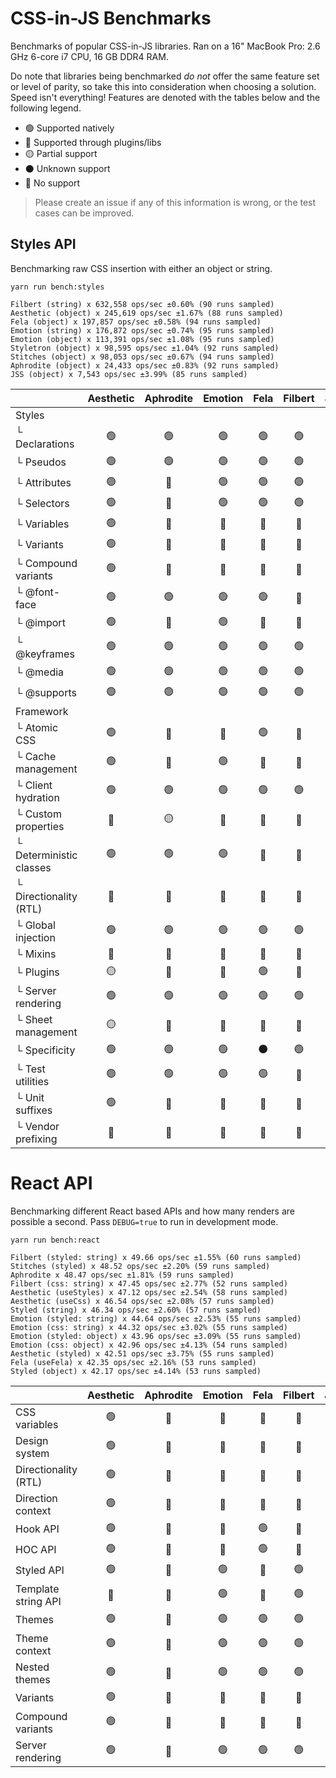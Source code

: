 # CSS-in-JS Benchmarks

Benchmarks of popular CSS-in-JS libraries. Ran on a 16" MacBook Pro: 2.6 GHz 6-core i7 CPU, 16 GB
DDR4 RAM.

Do note that libraries being benchmarked _do not_ offer the same feature set or level of parity, so
take this into consideration when choosing a solution. Speed isn't everything! Features are denoted
with the tables below and the following legend.

- 🟢 Supported natively
- 🔵 Supported through plugins/libs
- 🟡 Partial support
- ⚫️ Unknown support
- 🔴 No support

> Please create an issue if any of this information is wrong, or the test cases can be improved.

## Styles API

Benchmarking raw CSS insertion with either an object or string.

```
yarn run bench:styles

Filbert (string) x 632,558 ops/sec ±0.60% (90 runs sampled)
Aesthetic (object) x 245,619 ops/sec ±1.67% (88 runs sampled)
Fela (object) x 197,857 ops/sec ±0.58% (94 runs sampled)
Emotion (string) x 176,872 ops/sec ±0.74% (95 runs sampled)
Emotion (object) x 113,391 ops/sec ±1.08% (95 runs sampled)
Styletron (object) x 98,595 ops/sec ±1.04% (92 runs sampled)
Stitches (object) x 98,053 ops/sec ±0.67% (94 runs sampled)
Aphrodite (object) x 24,433 ops/sec ±0.83% (92 runs sampled)
JSS (object) x 7,543 ops/sec ±3.99% (85 runs sampled)
```

|                         | Aesthetic | Aphrodite | Emotion | Fela | Filbert | JSS | Stitches | Style9 | Styletron | Trousers |
| ----------------------- | :-------: | :-------: | :-----: | :--: | :-----: | :-: | :------: | :----: | :-------: | :------: |
| Styles                  |           |           |         |      |         |     |          |        |           |          |
| └ Declarations          |    🟢     |    🟢     |   🟢    |  🟢  |   🟢    | 🟢  |    🟢    |   🟢   |    🟢     |    🟢    |
| └ Pseudos               |    🟢     |    🟢     |   🟢    |  🟢  |   🟢    | 🔵  |    🟢    |   🟢   |    🟢     |    🟢    |
| └ Attributes            |    🟢     |    🔴     |   🟢    |  🟢  |   🟢    | 🔵  |    🟢    |   🟢   |    ⚫️    |    🟢    |
| └ Selectors             |    🟢     |    🔴     |   🟢    |  🟢  |   🟢    | 🔵  |    🟢    |   🟢   |    ⚫️    |    🟢    |
| └ Variables             |    🟢     |    🔴     |   🔴    |  🔴  |   🔴    | 🔴  |    🔴    |   🟢   |    🔴     |    🔴    |
| └ Variants              |    🟢     |    🔴     |   🔴    |  🔴  |   🔴    | 🔴  |    🟢    |   🔴   |    🔴     |    🔴    |
| └ Compound variants     |    🟢     |    🔴     |   🔴    |  🔴  |   🔴    | 🔴  |    🟢    |   🔴   |    🔴     |    🔴    |
| └ @font-face            |    🟢     |    🟢     |   🟢    |  🟢  |   🔴    | 🟢  |    🔴    |   🔴   |    🟢     |    🟢    |
| └ @import               |    🟢     |    🔴     |   🟢    |  🔴  |   🔴    | 🟢  |    🔴    |   🔴   |    🔴     |   ⚫️    |
| └ @keyframes            |    🟢     |    🟢     |   🟢    |  🟢  |   🟢    | 🟢  |    🟢    |   🟢   |    🟢     |    🟢    |
| └ @media                |    🟢     |    🟢     |   🟢    |  🟢  |   🟢    | 🟢  |    🟢    |   🟢   |    🟢     |    🟢    |
| └ @supports             |    🟢     |    🟢     |   🟢    |  🟢  |   🟢    | 🟢  |    🟢    |   🟢   |    🟢     |    🟢    |
| Framework               |           |           |         |      |         |     |          |        |           |          |
| └ Atomic CSS            |    🟢     |    🔴     |   🔴    |  🟢  |   🔴    | 🔴  |    🟢    |   🟢   |    🟢     |    🔴    |
| └ Cache management      |    🟢     |    🔴     |   🟢    |  🔴  |   🔴    | 🔴  |    🔴    |   🔴   |    🔴     |    🔴    |
| └ Client hydration      |    🟢     |    🟢     |   🟢    |  🟢  |   🟢    | 🟢  |    🟢    |   🔴   |    🟢     |    🟢    |
| └ Custom properties     |    🔵     |    🟡     |   🔴    |  🔵  |   🔴    | 🔵  |    🔴    |   🔴   |    🔴     |    🔴    |
| └ Deterministic classes |    🟢     |    🟢     |   🟢    |  🔴  |   🔴    | 🔴  |    🔴    |   🟢   |    🔴     |    🟡    |
| └ Directionality (RTL)  |    🔵     |    🔴     |   🔵    |  🔵  |   🔴    | 🔵  |    🔴    |   🔴   |    🔴     |    🔴    |
| └ Global injection      |    🟢     |    🟢     |   🟢    |  🟢  |   🟢    | 🔵  |    🟢    |   🔴   |    🔴     |    🟢    |
| └ Mixins                |    🔵     |    🔴     |   🔴    |  🔴  |   🔴    | 🔴  |    🔴    |   🔴   |    🔴     |    🔴    |
| └ Plugins               |    🟡     |    🔴     |   🔴    |  🟢  |   🔴    | 🟢  |    🔴    |   🔴   |    🔴     |    🔴    |
| └ Server rendering      |    🟢     |    🟢     |   🟢    |  🟢  |   🟢    | 🟢  |    🟢    |   🔴   |    🟢     |    🟢    |
| └ Sheet management      |    🟡     |    🔴     |   🔴    |  🔴  |   🔴    | 🟢  |    🔴    |   🔴   |    🔴     |    🟡    |
| └ Specificity           |    🟢     |    🟢     |   🟢    | ⚫️  |   🟢    | ⚫️ |    🟢    |   🟢   |    ⚫️    |    🟢    |
| └ Test utilities        |    🟢     |    🟢     |   🟢    |  🟢  |   🔴    | 🔴  |    🔴    |   🔴   |    🔴     |    🔴    |
| └ Unit suffixes         |    🟢     |    🔴     |   🔴    |  🔵  |   🔴    | 🔵  |    🔴    |   🔴   |    🔴     |    🔴    |
| └ Vendor prefixing      |    🔵     |    🔴     |   🔴    |  🔵  |   🔵    | 🔵  |    🟢    |   🔴   |    🟢     |    🔴    |

# React API

Benchmarking different React based APIs and how many renders are possible a second. Pass
`DEBUG=true` to run in development mode.

```
yarn run bench:react

Filbert (styled: string) x 49.66 ops/sec ±1.55% (60 runs sampled)
Stitches (styled) x 48.52 ops/sec ±2.20% (59 runs sampled)
Aphrodite x 48.47 ops/sec ±1.81% (59 runs sampled)
Filbert (css: string) x 47.45 ops/sec ±2.77% (52 runs sampled)
Aesthetic (useStyles) x 47.12 ops/sec ±2.54% (58 runs sampled)
Aesthetic (useCss) x 46.54 ops/sec ±2.08% (57 runs sampled)
Styled (string) x 46.34 ops/sec ±2.60% (57 runs sampled)
Emotion (styled: string) x 44.64 ops/sec ±2.53% (55 runs sampled)
Emotion (css: string) x 44.32 ops/sec ±3.02% (55 runs sampled)
Emotion (styled: object) x 43.96 ops/sec ±3.09% (55 runs sampled)
Emotion (css: object) x 42.96 ops/sec ±4.13% (54 runs sampled)
Aesthetic (styled) x 42.51 ops/sec ±3.75% (55 runs sampled)
Fela (useFela) x 42.35 ops/sec ±2.16% (53 runs sampled)
Styled (object) x 42.17 ops/sec ±4.14% (53 runs sampled)
```

|                      | Aesthetic | Aphrodite | Emotion | Fela | Filbert | JSS | Stitches | Style9 | Styletron | Styled |
| -------------------- | :-------: | :-------: | :-----: | :--: | :-----: | :-: | :------: | :----: | :-------: | :----: |
| CSS variables        |    🟢     |    🔴     |   🔴    |  🔴  |   🔴    |     |    🔴    |        |           |   🔴   |
| Design system        |    🟢     |    🔴     |   🔴    |  🔴  |   🔴    |     |    🔴    |        |           |   🔴   |
| Directionality (RTL) |    🟢     |    🔴     |   🔵    |  🔵  |   🔴    |     |    🔴    |        |           |   🔴   |
| Direction context    |    🟢     |    🔴     |   🔴    |  🔴  |   🔴    |     |    🔴    |        |           |   🔴   |
| Hook API             |    🟢     |    🔴     |   🔴    |  🟢  |   🔴    |     |    🔴    |        |           |   🔴   |
| HOC API              |    🟢     |    🔴     |   🔴    |  🟢  |   🔴    |     |    🔴    |        |           |   🔴   |
| Styled API           |    🟢     |    🔴     |   🟢    |  🔴  |   🟢    |     |    🟢    |        |           |   🟢   |
| Template string API  |    🔴     |    🔴     |   🟢    |  🔴  |   🟢    |     |    🔴    |        |           |   🟢   |
| Themes               |    🟢     |    🔴     |   🟢    |  🟢  |   🟢    |     |    🟢    |        |           |   🟢   |
| Theme context        |    🟢     |    🔴     |   🟢    |  🟢  |   🟢    |     |    🔴    |        |           |   🟢   |
| Nested themes        |    🟢     |    🔴     |   🟢    |  🟢  |   🟢    |     |    🔴    |        |           |   🟢   |
| Variants             |    🟢     |    🔴     |   🔴    |  🔴  |   🔴    |     |    🟢    |        |           |   🔴   |
| Compound variants    |    🟢     |    🔴     |   🔴    |  🔴  |   🔴    |     |    🟢    |        |           |   🔴   |
| Server rendering     |    🟢     |    🔴     |   🟢    |  🟢  |   🟢    |     |    🟢    |        |           |   🟢   |
